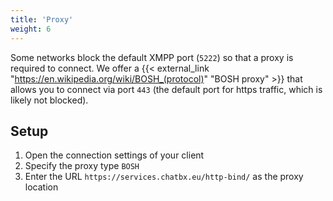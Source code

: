 ```yaml
---
title: 'Proxy'
weight: 6
---
```


Some networks block the default XMPP port (`5222`) so that a proxy is required to connect. We offer a {{< external_link "https://en.wikipedia.org/wiki/BOSH_(protocol)" "BOSH proxy" >}} that allows you to connect via port `443` (the default port for https traffic, which is likely not blocked).

## Setup

1. Open the connection settings of your client
2. Specify the proxy type `BOSH`
3. Enter the URL `https://services.chatbx.eu/http-bind/` as the proxy location
